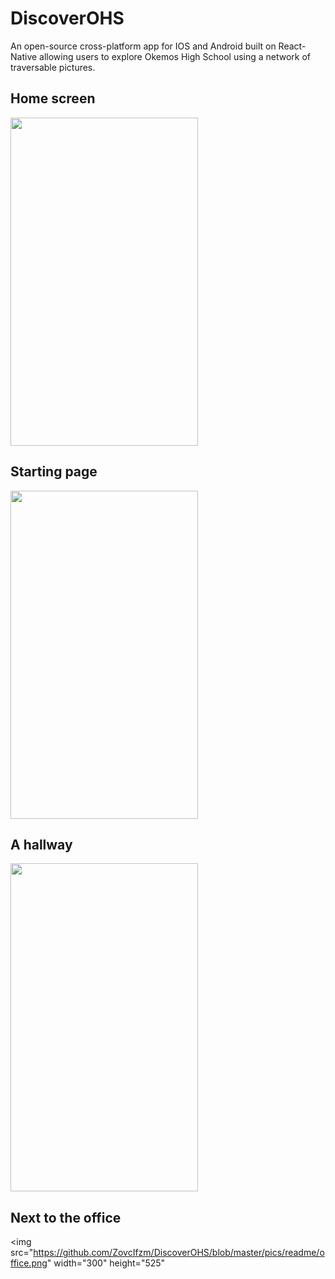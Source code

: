 # DiscoverOHS
An open-source cross-platform app for IOS and Android built on React-Native allowing users to explore Okemos High School using a network of traversable pictures.

## Home screen
<img src="https://github.com/ZovcIfzm/DiscoverOHS/blob/master/pics/readme/homeScreen.png" width="300" height="525">

## Starting page
<img src="https://github.com/ZovcIfzm/DiscoverOHS/blob/master/pics/readme/frontOfSchool.png" width="300" height="525">

## A hallway
<img src="https://github.com/ZovcIfzm/DiscoverOHS/blob/master/pics/readme/hallway.png" width="300" height="525">

## Next to the office
<img src="https://github.com/ZovcIfzm/DiscoverOHS/blob/master/pics/readme/office.png" width="300" height="525"
